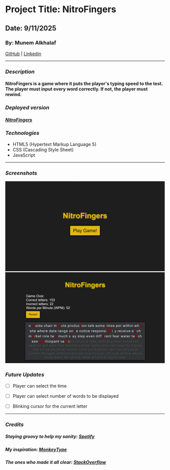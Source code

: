 # Project Title: NitroFingers
## Date: 9/11/2025
### By: Munem Alkhalaf

[GitHub](https://github.com/AndomiXD) |
[Linkedin](https://www.linkedin.com/in/munem-alkhalaf-520a222a6/)

***

### ***Description***
#### NitroFingers is a game where it puts the player's typing speed to the test. The player must input every word correctly. If not, the player must rewind.

### ***Deployed version***

##### [NitroFingers](https://nitrofingers-js.surge.sh)

### ***Technologies***
* HTML5 (Hypertext Markup Language 5)
* CSS (Cascading Style Sheet)
* JavaScript

***
### ***Screenshots***
![NitroFingers'  index.html](<indexhtml.jpg>)
![NitroFingers'  playgame.html](<playgamehtml.png>)

### ***Future Updates***

- [ ] Player can select the time
- [ ] Player can select number of words to be displayed
- [ ] Blinking cursor for the current letter


***

### ***Credits***
##### Staying groovy to help my sanity: [Spotify](https://open.spotify.com/)
##### My inspiration: [MonkeyType](https://monkeytype.com/)
##### The ones who made it all clear: [StackOverflow](https://stackoverflow.com/questions)
